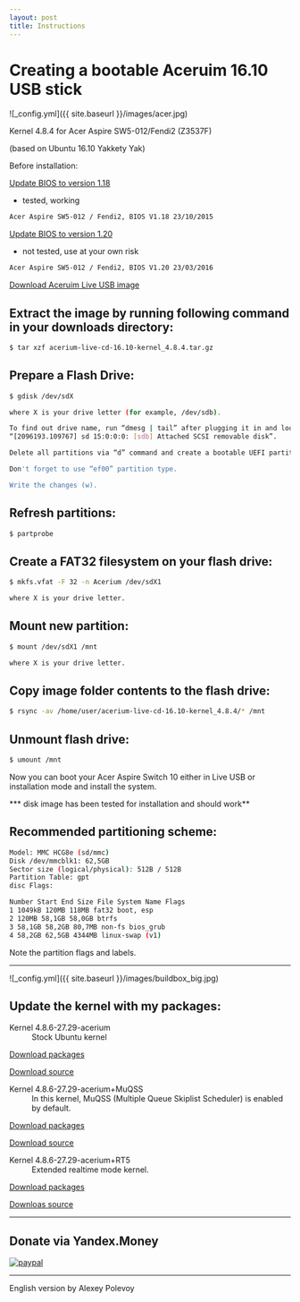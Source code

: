 ```yaml
---
layout: post
title: Instructions
---
```


# Creating a bootable Aceruim 16.10 USB stick


![_config.yml]({{ site.baseurl }}/images/acer.jpg)


Kernel 4.8.4 for Acer Aspire SW5-012/Fendi2 (Z3537F)

(based on Ubuntu 16.10 Yakkety Yak)


Before installation:

[Update BIOS to version 1.18](http://global-download.acer.com/GDFiles/BIOS/BIOS/BIOS_Acer_1.18_A_A.zip?acerid=635811629128805837&Step1=NOTEBOOK&Step2=ASPIRE%20SWITCH&Step3=SW5-012&OS=ALL&LC=ru&BC=ACER&SC=EMEA_23)
- tested, working

```bash
Acer Aspire SW5-012 / Fendi2, BIOS V1.18 23/10/2015
```

[Update BIOS to version 1.20](http://global-download.acer.com/GDFiles/BIOS/BIOS/BIOS_Acer_1.20_A_A.zip?acerid=635943075181893127&Step1=NOTEBOOK&Step2=ASPIRE%20SWITCH&Step3=SW5-012&OS=ALL&LC=ru&BC=ACER&SC=EMEA_23)
- not tested, use at your own risk

```bash
Acer Aspire SW5-012 / Fendi2, BIOS V1.20 23/03/2016
```


[Download Aceruim Live USB image](https://yadi.sk/d/6Weff6cvxq6dk)


## Extract the image by running following command in your downloads directory:
```bash
$ tar xzf acerium-live-cd-16.10-kernel_4.8.4.tar.gz
```

## Prepare a Flash Drive:
```bash
$ gdisk /dev/sdX

where X is your drive letter (for example, /dev/sdb).

To find out drive name, run “dmesg | tail” after plugging it in and look for a string like:
“[2096193.109767] sd 15:0:0:0: [sdb] Attached SCSI removable disk”.

Delete all partitions via “d” command and create a bootable UEFI partition (“n” command).

Don't forget to use “ef00” partition type.

Write the changes (w).
```

## Refresh partitions:
```bash
$ partprobe
```

## Create a FAT32 filesystem on your flash drive:
```bash
$ mkfs.vfat -F 32 -n Acerium /dev/sdX1

where X is your drive letter.
```

## Mount new partition:
```bash
$ mount /dev/sdX1 /mnt

where X is your drive letter.
```

## Copy image folder contents to the flash drive:
```bash
$ rsync -av /home/user/acerium-live-cd-16.10-kernel_4.8.4/* /mnt
```

## Unmount flash drive:
```bash
$ umount /mnt
```

Now you can boot your Acer Aspire Switch 10 either in Live USB or installation mode and install the system.

***  disk image has been tested for installation and should work**

## Recommended partitioning scheme:
```bash
Model: MMC HCG8e (sd/mmc)
Disk /dev/mmcblk1: 62,5GB
Sector size (logical/physical): 512B / 512B
Partition Table: gpt
disc Flags:

Number Start End Size File System Name Flags
1 1049kB 120MB 118MB fat32 boot, esp
2 120MB 58,1GB 58,0GB btrfs
3 58,1GB 58,2GB 80,7MB non-fs bios_grub
4 58,2GB 62,5GB 4344MB linux-swap (v1)
```
Note the partition flags and labels.

***


![_config.yml]({{ site.baseurl }}/images/buildbox_big.jpg)


## Update the kernel with my packages:


<dl>
    <dt>Kernel 4.8.6-27.29-acerium</dt>
  <dd>Stock Ubuntu kernel</dd>

</dl>

[Download packages](https://yadi.sk/d/YX_OhL4kxvJiK)

[Download source](https://github.com/AndyLavr/Aspire-SW5-012_Kernel_4.8/tree/Ubuntu-4.8.6-27.29)


<dl>
    <dt>Kernel 4.8.6-27.29-acerium+MuQSS</dt>
  <dd>In this kernel, MuQSS (Multiple Queue Skiplist Scheduler) is enabled by default.</dd>

</dl>

[Download packages](https://yadi.sk/d/PAjZUPdkxx9Df)

[Download source](https://github.com/AndyLavr/Aspire-SW5-012_Kernel_4.8/tree/MuQSS-4.8.6-27.29)


<dl>
    <dt>Kernel 4.8.6-27.29-acerium+RT5</dt>
  <dd>Extended realtime mode kernel.</dd>

</dl>

[Download packages](https://yadi.sk/d/it5Dd6RHy484q)

[Downloas source](https://github.com/AndyLavr/Aspire-SW5-012_Kernel_4.8/tree/Ubuntu-4.8.6-27.29-rt5)


***


## Donate via Yandex.Money

[![paypal](https://www.paypalobjects.com/en_US/i/btn/btn_donateCC_LG.gif)](https://money.yandex.ru/to/410013794063623)


***

English version by Alexey Polevoy
